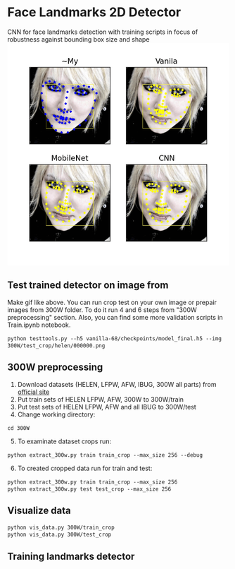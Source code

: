 # Face Landmarks 2D Detector
CNN for face landmarks detection with training scripts in focus of robustness against bounding box size and shape
<img src="ezgif-2-7fa0691c7c.gif"/></img>

## Test trained detector on image from 
Make gif like above. You can run crop test on your own image or prepair images from 300W folder.
To do it run 4 and 6 steps from "300W preprocessing" section.
Also, you can find some more validation scripts in Train.ipynb notebook. 
```buildoutcfg
python testtools.py --h5 vanilla-68/checkpoints/model_final.h5 --img 300W/test_crop/helen/000000.png
```

## 300W preprocessing
1. Download datasets (HELEN, LFPW, AFW, IBUG, 300W all parts) from [official site](https://ibug.doc.ic.ac.uk/resources/facial-point-annotations/)
2. Put train sets of HELEN LFPW, AFW, 300W to 300W/train
3. Put test sets of HELEN LFPW, AFW and all IBUG to 300W/test
4. Change working directory:

````
cd 300W
````

5. To examinate dataset crops run:    

````
python extract_300w.py train train_crop --max_size 256 --debug
````

6. To created cropped data run for train and test:

````
python extract_300w.py train train_crop --max_size 256
python extract_300w.py test test_crop --max_size 256
````

## Visualize data

```
python vis_data.py 300W/train_crop
python vis_data.py 300W/test_crop
```

## Training landmarks detector
